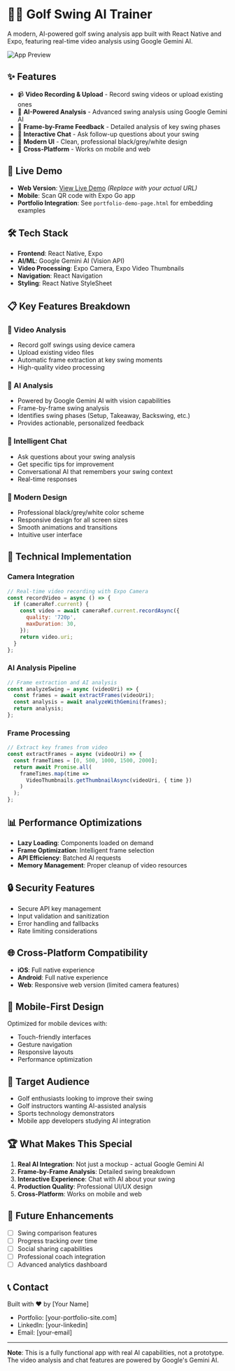 # 🏌️‍♂️ Golf Swing AI Trainer

A modern, AI-powered golf swing analysis app built with React Native and Expo, featuring real-time video analysis using Google Gemini AI.

![App Preview](https://via.placeholder.com/800x400/2c2c2c/ffffff?text=Golf+Swing+AI+Trainer)

## ✨ Features

- 📹 **Video Recording & Upload** - Record swing videos or upload existing ones
- 🤖 **AI-Powered Analysis** - Advanced swing analysis using Google Gemini AI
- 🎯 **Frame-by-Frame Feedback** - Detailed analysis of key swing phases
- 💬 **Interactive Chat** - Ask follow-up questions about your swing
- 🎨 **Modern UI** - Clean, professional black/grey/white design
- 📱 **Cross-Platform** - Works on mobile and web

## 🚀 Live Demo

- **Web Version**: [View Live Demo](https://your-golf-app-url.netlify.app) *(Replace with your actual URL)*
- **Mobile**: Scan QR code with Expo Go app
- **Portfolio Integration**: See `portfolio-demo-page.html` for embedding examples

## 🛠️ Tech Stack

- **Frontend**: React Native, Expo
- **AI/ML**: Google Gemini AI (Vision API)
- **Video Processing**: Expo Camera, Expo Video Thumbnails
- **Navigation**: React Navigation
- **Styling**: React Native StyleSheet

## 📋 Key Features Breakdown

### 🎥 Video Analysis
- Record golf swings using device camera
- Upload existing video files
- Automatic frame extraction at key swing moments
- High-quality video processing

### 🧠 AI Analysis
- Powered by Google Gemini AI with vision capabilities
- Frame-by-frame swing analysis
- Identifies swing phases (Setup, Takeaway, Backswing, etc.)
- Provides actionable, personalized feedback

### 💬 Intelligent Chat
- Ask questions about your swing analysis
- Get specific tips for improvement
- Conversational AI that remembers your swing context
- Real-time responses

### 🎨 Modern Design
- Professional black/grey/white color scheme
- Responsive design for all screen sizes
- Smooth animations and transitions
- Intuitive user interface

## 🔧 Technical Implementation

### Camera Integration
```javascript
// Real-time video recording with Expo Camera
const recordVideo = async () => {
  if (cameraRef.current) {
    const video = await cameraRef.current.recordAsync({
      quality: '720p',
      maxDuration: 30,
    });
    return video.uri;
  }
};
```

### AI Analysis Pipeline
```javascript
// Frame extraction and AI analysis
const analyzeSwing = async (videoUri) => {
  const frames = await extractFrames(videoUri);
  const analysis = await analyzeWithGemini(frames);
  return analysis;
};
```

### Frame Processing
```javascript
// Extract key frames from video
const extractFrames = async (videoUri) => {
  const frameTimes = [0, 500, 1000, 1500, 2000];
  return await Promise.all(
    frameTimes.map(time => 
      VideoThumbnails.getThumbnailAsync(videoUri, { time })
    )
  );
};
```

## 📊 Performance Optimizations

- **Lazy Loading**: Components loaded on demand
- **Frame Optimization**: Intelligent frame selection
- **API Efficiency**: Batched AI requests
- **Memory Management**: Proper cleanup of video resources

## 🔒 Security Features

- Secure API key management
- Input validation and sanitization
- Error handling and fallbacks
- Rate limiting considerations

## 🌐 Cross-Platform Compatibility

- **iOS**: Full native experience
- **Android**: Full native experience  
- **Web**: Responsive web version (limited camera features)

## 📱 Mobile-First Design

Optimized for mobile devices with:
- Touch-friendly interfaces
- Gesture navigation
- Responsive layouts
- Performance optimization

## 🎯 Target Audience

- Golf enthusiasts looking to improve their swing
- Golf instructors wanting AI-assisted analysis
- Sports technology demonstrators
- Mobile app developers studying AI integration

## 🏆 What Makes This Special

1. **Real AI Integration**: Not just a mockup - actual Google Gemini AI
2. **Frame-by-Frame Analysis**: Detailed swing breakdown
3. **Interactive Experience**: Chat with AI about your swing
4. **Production Quality**: Professional UI/UX design
5. **Cross-Platform**: Works on mobile and web

## 🚀 Future Enhancements

- [ ] Swing comparison features
- [ ] Progress tracking over time
- [ ] Social sharing capabilities
- [ ] Professional coach integration
- [ ] Advanced analytics dashboard

## 📞 Contact

Built with ❤️ by [Your Name]
- Portfolio: [your-portfolio-site.com]
- LinkedIn: [your-linkedin]
- Email: [your-email]

---

**Note**: This is a fully functional app with real AI capabilities, not a prototype. The video analysis and chat features are powered by Google's Gemini AI.
